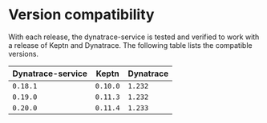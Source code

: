 # Version compatibility

With each release, the dynatrace-service is tested and verified to work with a release of Keptn and Dynatrace. The following table lists the compatible versions.

| Dynatrace-service | Keptn | Dynatrace |
|---|---|---|
| `0.18.1` | `0.10.0` | `1.232` |
| `0.19.0` | `0.11.3` | `1.232` |
| `0.20.0` | `0.11.4` | `1.233` |
